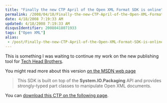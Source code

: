 ```yaml
---
title: "Finally the new CTP April of the Open XML Format SDK is online"
permalink: /2008/04/18/Finally-the-new-CTP-April-of-the-Open-XML-Format-SDK-is-online/
date: 4/18/2008 7:19:33 AM
updated: 4/18/2008 7:19:33 AM
disqusIdentifier: 20080418071933
tags: ["Open XML"]
alias:
 - /post/Finally-the-new-CTP-April-of-the-Open-XML-Format-SDK-is-online.aspx/index.html
---
```

This is something I was waiting to continue my work on the new publishing tool for [Tech Head Brothers](http://www.techheadbrothers.com/). 

You might read more about this version [on the MSDN web page](http://msdn2.microsoft.com/en-us/library/bb448854.aspx)
<!-- more -->

> This SDK is built on top of the **System.IO.Packaging** API and provides strongly-typed part classes to manipulate Open XML documents.

You can [download this CTP on the following page](http://www.microsoft.com/downloads/details.aspx?FamilyId=AD0B72FB-4A1D-4C52-BDB5-7DD7E816D046&displaylang=en).
